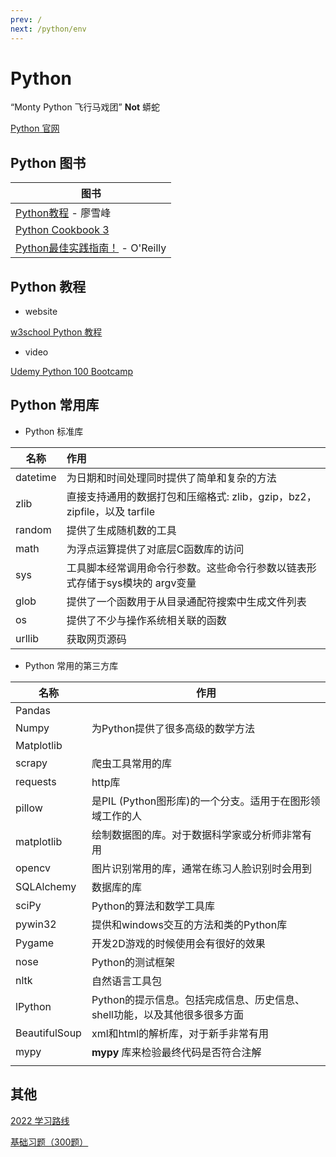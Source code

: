 ```yaml
---
prev: /
next: /python/env
---
```

# Python

“Monty Python 飞行马戏团” **Not** 蟒蛇

[Python 官网](https://docs.python.org/zh-cn/3.9/tutorial/index.html)

## Python 图书

| 图书 |
| -------------------------------- |
|  [Python教程](https://www.liaoxuefeng.com/wiki/1016959663602400) - 廖雪峰  |
|   [Python Cookbook 3](https://python3-cookbook.readthedocs.io/zh_CN/latest/)|
|   [Python最佳实践指南！](https://pythonguidecn.readthedocs.io/zh/latest/) - O'Reilly  |

## Python 教程

- website

[w3school Python 教程](https://www.w3school.com.cn/python/index.asp)

- video

[Udemy Python 100 Bootcamp](./UdemyPython100Angela.md)



## Python 常用库

- Python 标准库

| 名称     | 作用                                                         |
| -------- | :----------------------------------------------------------- |
| datetime | 为日期和时间处理同时提供了简单和复杂的方法                   |
| zlib     | 直接支持通用的数据打包和压缩格式: zlib，gzip，bz2，zipfile，以及 tarfile |
| random   | 提供了生成随机数的工具                                       |
| math     | 为浮点运算提供了对底层C函数库的访问                          |
| sys      | 工具脚本经常调用命令行参数。这些命令行参数以链表形式存储于sys模块的 argv变量 |
| glob     | 提供了一个函数用于从目录通配符搜索中生成文件列表             |
| os       | 提供了不少与操作系统相关联的函数                             |
| urllib   | 获取网页源码                                                 |

- Python 常用的第三方库

| 名称          | 作用                                                         |
| ------------- | ------------------------------------------------------------ |
| Pandas        |                                                              |
| Numpy         | 为Python提供了很多高级的数学方法                             |
| Matplotlib    |                                                              |
| scrapy        | 爬虫工具常用的库                                             |
| requests      | http库                                                       |
| pillow        | 是PIL (Python图形库)的一个分支。适用于在图形领域工作的人     |
| matplotlib    | 绘制数据图的库。对于数据科学家或分析师非常有用               |
| opencv        | 图片识别常用的库，通常在练习人脸识别时会用到                 |
| SQLAlchemy    | 数据库的库                                                   |
| sciPy         | Python的算法和数学工具库                                     |
| pywin32       | 提供和windows交互的方法和类的Python库                        |
| Pygame        | 开发2D游戏的时候使用会有很好的效果                           |
| nose          | Python的测试框架                                             |
| nltk          | 自然语言工具包                                               |
| lPython       | Python的提示信息。包括完成信息、历史信息、shell功能，以及其他很多很多方面 |
| BeautifulSoup | xml和html的解析库，对于新手非常有用                          |
| mypy          | **mypy** 库来检验最终代码是否符合注解                        |
|               |                                                              |





## 其他

[2022 学习路线](https://blog.csdn.net/u011367482/article/details/124314829#commentBox)

[基础习题（300题）](https://blog.csdn.net/m0_54355125/article/details/120837304)